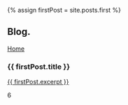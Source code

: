 {% assign firstPost = site.posts.first %}

## Blog.

[Home](index.html)

### {{ firstPost.title }}
<p><a href="{{ firstPost.url }}">{{ firstPost.excerpt }}</a></p>

6